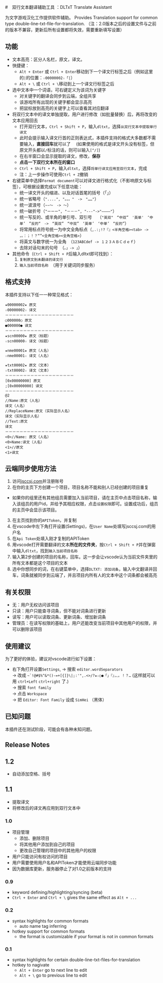 #　双行文本翻译辅助工具 ：DLTxT Translate Assistant

为文字游戏汉化工作提供软件辅助。
Provides Translation support for common type double-line-txt-file-for-translation.
（注：2.0版本之后的设置文件与之前的版本不兼容，更新后所有设置都将失效，需要重新填写设置）

## 功能
- 文本高亮：区分人名栏，原文，译文。
- 快捷键：
  - `Alt + Enter` 或 `Ctrl + Enter`移动到下一个译文行标签之后（例如这里的`|`的位置：`☆00000002☆「|`）
  - `Alt + \` 或 `Ctrl + \`移动到上一个译文行标签之后
- 选中文本中一个词语，可右键定义为该词为关键字
  - 对关键字的翻译会同步到云端，全组共享
  - 该游戏所有出现的关键字都会显示高亮
  - 把鼠标放到高亮的关键字上可以查看其对应翻译
- 将双行文本中的译文单独提取，用户进行修改（如批量替换）后，再将改变的文本应用回去
  - 打开双行文本，`Ctrl + Shift + P`，输入`dltxt`，选择`从双行文本中提取单行译文`
  - 此时会提示输入译文行首的正则表达式，本插件支持的格式大多数都不需要输入，**直接回车**就可以了
  　(如果使用的格式是译文开头没有标签，但原文开头都以`/`标注的话，则可以输入`[^/]`)
  - 在右半窗口会显示提取的译文，修改，**保存**
  - **点击一下双行文本所在的窗口**
  - `Ctrl + Shift + P`，输入`dltxt`，选择`将单行译文应用至双行文本`，完成
  - 注：上一步操作可使用`Ctrl + Z`撤销
- 右键菜单中选择`Format document`可以对译文进行格式化（不影响原文与标签），可根据设置完成以下任意功能：
  - 统一译文开头的缩进、以及对话首尾的括号（「」）
  - 统一省略号（`"....", "。。。"　->　"……"`）
  - 统一波浪号（`~∼〜　-> ～`）
  - 统一破折号（`"ーーー", "－－－", "---"->"————"`）
  - 统一写反的、或半角的单引号、双引号　
  （`"英双"　“中双”　'英单'　‘中单’　”反的“　->　“英双”　“中双”　‘英单’　‘中单’　“反的”`）
  - 将常用标点符号统一为中文全角标点（`,.:;!?『』<半角空格><tab> -> ，。：；！？“”<全角空格><全角空格>`）
  - 将英文与数字统一为全角　（`123ABCdef -> １２３ＡＢＣｄｅｆ`）
  - 去除对话句末的句号　（`。」-> 」`）
- 其他命令（`Ctrl + Shift + P`后输入dltxt即可找到）：
  1. `复制原文到未翻译的译文行`
  2. `输入当前项目名称`　（用于关键词同步服务）

## 格式支持
本插件支持以下任一一种常见格式：
```
★00000002★ 原文
☆00000002☆ 译文
－－－－－－－－－－－－－－－－－－－
○000000○ 原文
●000000● 译文
－－－－－－－－－－－－－－－－－－－
★scn00000★ 原文（标题）
☆scn00000☆ 译文（标题）

★nme00001★ 原文（人名）
☆nme00001☆ 译文（人名）

★txt00002★ 原文（文本）
☆txt00002☆ 译文（文本）
－－－－－－－－－－－－－－－－－－－
[0x00000000] 原文
;[0x00000000] 译文
－－－－－－－－－－－－－－－－－－－
@2
//Name:原文（人名）
译文（人名）
//ReplaceName:原文（实际显示人名）
译文（实际显示人名）
//Text:原文
译文
－－－－－－－－－－－－－－－－－－－
<0>//Name: 原文（人名）
<0>Name:译文（人名）
<1>//原文
<1>译文
```
## 云端同步使用方法
1. 访问[jsccsj.com](https://jsccsj.com)并注册账号
2. 在你的主页下方创建一个项目，项目名称不能和别人已经创建的项目重复
  - 如果你的组里还有其他组员需要加入当前项目，请在主页中点击项目名称，输入该组员的用户id，并给予其相应权限，点击`设置权限`即可。设置成功后，组员的主页中会显示该项目。
3. 在主页找到你的`APIToken`，并复制
4. 在vscode中左下角打开设置(Settings)，在`User Name`处填写jsccsj.com的用户名
5. 在`Api Token`处填入刚才复制的APIToken
6. 用vscode打开需要翻译的文本**所在的文件夹**，按`Ctrl + Shift + P`并在弹窗中输入`dltxt`，找到`输入当前项目名称`
7. 输入第2步创建的项目的名称，回车。这一步会让vscode认为当前文件夹里的所有文本都是这个项目的文本
8. 选中你想同步的词，在右键菜单中，选择`DLTXT: 添加词条`，输入中文翻译并回车，词条就被同步到云端了，并且项目内所有人的文本中这个词条都会被高亮


## 有关权限
- 无：用户无权访问该项目
- 只读：用户只能查寻词条，但不能对词条进行更新
- 读写：用户可以读取词条、更新词条、增加新词条
- 管理员：在读写权限的基础上，用户还能改变当前项目中其他用户的权限，并可以删除该项目

## 使用建议
为了更好的体验，建议对vscode进行如下设置：
- 右下角打开设置`Settings`,
  -> 搜索 `editor.wordSeparators` <br>
  -> 改成 ``~`!@#$%^&*()-=+[{]}\|;:'",.<>/?★☆○●「」『』，、。！？…`` (这样就可以用 `ctrl+Left` `ctrl+right` 了.) <br>
  -> 搜索 `font family` <br>
  -> 点击 `Workspace` <br>
  -> 把 `Editor: Font Family` 设成  `SimHei` （黑体） <br>

## 已知问题
本插件还在测试阶段，可能会有各种未知问题。

## Release Notes

## 1.2
- 自动添加空格、括号

## 1.1
- 提取译文
- 将修改后的译文再应用到双行文本中

### 1.0
- 项目管理
  - 添加、删除项目
  - 将其他用户添加到自己的项目
  - 更改自己管理的项目中的其他用户的权限
- 用户只能访问有权访问的项目
- 用户需要使用用户名和APIToken才能使用云端同步功能
- 因为数据库更新，服务器停止了对1.0之前版本的支持

### 0.9
- keyword defining/highlighting/syncing (beta)
- `Ctrl + Enter` and `Ctrl + \` gives the same effect as `Alt + ...`

### 0.2
- syntax highlights for common formats
  - auto name tag inferring
- hotkey support for common formats
  - the format is customizable if your format is not in common formats


### 0.1
- syntax highlights for certain double-line-txt-files-for-translation
- hotkey to nagivate 
  - `Alt + Enter` go to next line to edit
  - `Alt + \` go to previous line to edit
